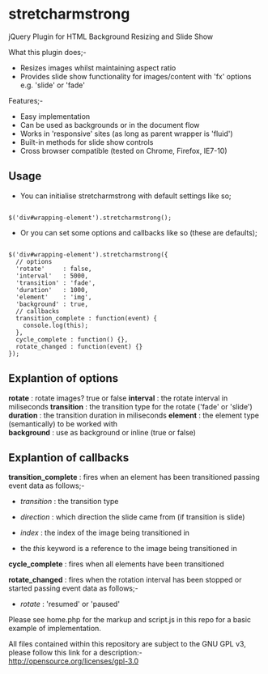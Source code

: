 stretcharmstrong
================

jQuery Plugin for HTML Background Resizing and Slide Show

What this plugin does;-

- Resizes images whilst maintaining aspect ratio
- Provides slide show functionality for images/content with 'fx' options e.g. 'slide' or 'fade'

Features;-

- Easy implementation
- Can be used as backgrounds or in the document flow
- Works in 'responsive' sites (as long as parent wrapper is 'fluid')
- Built-in methods for slide show controls
- Cross browser compatible (tested on Chrome, Firefox, IE7-10)

Usage
-----

- You can initialise stretcharmstrong with default settings like so;

<code>
$('div#wrapping-element').stretcharmstrong();
</code>

- Or you can set some options and callbacks like so (these are defaults);

<code>
$('div#wrapping-element').stretcharmstrong({
  // options
  'rotate'     : false,                             
  'interval'   : 5000,                              
  'transition' : 'fade',                            
  'duration'   : 1000,                              
  'element'    : 'img',                             
  'background' : true,                              
  // callbacks
  transition_complete : function(event) {
    console.log(this);                                  
  },                                                                   
  cycle_complete : function() {},
  rotate_changed : function(event) {}    
});
</code>

Explantion of options
---------------------

**rotate**     : rotate images? true or false 
**interval**   : the rotate interval in miliseconds 
**transition** : the transition type for the rotate ('fade' or 'slide') 
**duration**   : the transition duration in miliseconds 
**element**    : the element type (semantically) to be worked with  
**background** : use as background or inline (true or false) 
 
Explantion of callbacks
-----------------------
 
**transition_complete** : fires when an element has been transitioned passing event data as follows;- 
  - *transition* : the transition type 
  - *direction*  : which direction the slide came from (if transition is slide) 
  - *index*      : the index of the image being transitioned in 
   
  - the *this* keyword is a reference to the image being transitioned in 
    
**cycle_complete** : fires when all elements have been transitioned  
 
**rotate_changed** : fires when the rotation interval has been stopped or started passing event data as follows;- 
  - *rotate* : 'resumed' or 'paused' 

Please see home.php for the markup and script.js in this repo for a basic example of implementation.

All files contained within this repository are subject to the GNU GPL v3, please follow this link for a description:-
http://opensource.org/licenses/gpl-3.0


  

